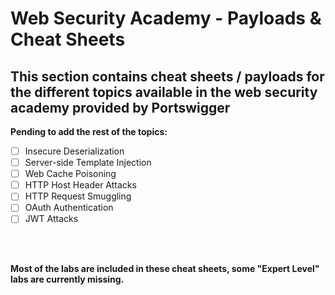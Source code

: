 # **Web Security Academy - Payloads & Cheat Sheets**


## This section contains cheat sheets / payloads for the different topics available in the web security academy provided by Portswigger


**Pending to add the rest of the topics:**


* [ ] Insecure Deserialization
* [ ] Server-side Template Injection
* [ ] Web Cache Poisoning
* [ ] HTTP Host Header Attacks
* [ ] HTTP Request Smuggling
* [ ] OAuth Authentication
* [ ] JWT Attacks

<br><br>

**Most of the labs are included in these cheat sheets, some "Expert Level" labs are currently missing.**
